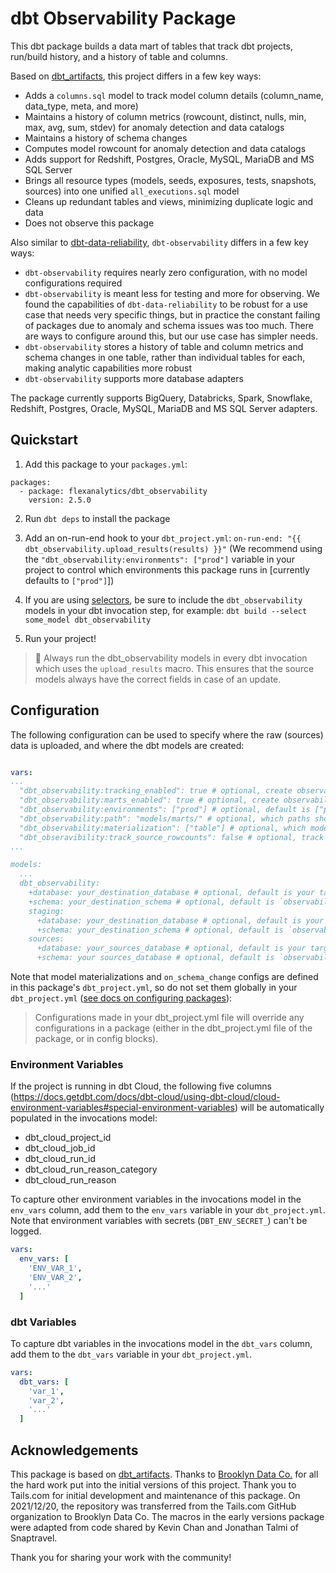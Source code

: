 # dbt Observability Package

This dbt package builds a data mart of tables that track dbt projects, run/build history, and a history of table and columns.

Based on [dbt_artifacts](https://github.com/brooklyn-data/dbt_artifacts), this project differs in a few key ways:
* Adds a `columns.sql` model to track model column details (column_name, data_type, meta, and more)
* Maintains a history of column metrics (rowcount, distinct, nulls, min, max, avg, sum, stdev) for anomaly detection and data catalogs
* Maintains a history of schema changes
* Computes model rowcount for anomaly detection and data catalogs
* Adds support for Redshift, Postgres, Oracle, MySQL, MariaDB and MS SQL Server
* Brings all resource types (models, seeds, exposures, tests, snapshots, sources) into one unified `all_executions.sql` model
* Cleans up redundant tables and views, minimizing duplicate logic and data
* Does not observe this package

Also similar to [dbt-data-reliability](https://github.com/elementary-data/dbt-data-reliability), `dbt-observability` differs in a few key ways:
* `dbt-observability` requires nearly zero configuration, with no model configurations required
* `dbt-observability` is meant less for testing and more for observing. We found the capabilities of `dbt-data-reliability` to be robust for a use case that needs very specific things, but in practice the constant failing of packages due to anomaly and schema issues was too much. There are ways to configure around this, but our use case has simpler needs.
* `dbt-observability` stores a history of table and column metrics and schema changes in one table, rather than individual tables for each, making analytic capabilities more robust
* `dbt-observability` supports more database adapters

The package currently supports BigQuery, Databricks, Spark, Snowflake, Redshift, Postgres, Oracle, MySQL, MariaDB and MS SQL Server adapters.

## Quickstart

1. Add this package to your `packages.yml`:
```
packages:
  - package: flexanalytics/dbt_observability
    version: 2.5.0
```

2. Run `dbt deps` to install the package

3. Add an on-run-end hook to your `dbt_project.yml`: `on-run-end: "{{ dbt_observability.upload_results(results) }}"`
(We recommend using the `"dbt_observability:environments": ["prod"]` variable in your project to control which environments this package runs in [currently defaults to `["prod"]`])

1. If you are using [selectors](https://docs.getdbt.com/reference/node-selection/syntax), be sure to include the `dbt_observability` models in your dbt invocation step, for example:
`dbt build --select some_model dbt_observability`

1. Run your project!

> :construction_worker: Always run the dbt_observability models in every dbt invocation which uses the `upload_results` macro. This ensures that the source models always have the correct fields in case of an update.

## Configuration

The following configuration can be used to specify where the raw (sources) data is uploaded, and where the dbt models are created:

```yml

vars:
...
  "dbt_observability:tracking_enabled": true # optional, create observability base tables - default is true
  "dbt_observability:marts_enabled": true # optional, create observability marts - default is true
  "dbt_observability:environments": ["prod"] # optional, default is ["prod"]
  "dbt_observability:path": "models/marts/" # optional, which paths should observability monitor. must be in the form of "dbt_observability:path": "path/subpath/" - default is `None`, will run on all paths in the project
  "dbt_observability:materialization": ["table"] # optional, which model materialization should observability run on. must be array of "table", "view", "incremental", "ephemeral" - default is ["table"]
  "dbt_obseravibility:track_source_rowcounts": false # optional, track source rowcounts - default is false [depending on your dbms, this can be slow and resource intensive as it may require a full table scan if the dbms does not store rowcounts in information_schema.tables]
...

models:
  ...
  dbt_observability:
    +database: your_destination_database # optional, default is your target database
    +schema: your_destination_schema # optional, default is `observability`
    staging:
      +database: your_destination_database # optional, default is your target database
      +schema: your_destination_schema # optional, default is `observability`
    sources:
      +database: your_sources_database # optional, default is your target database
      +schema: your sources_database # optional, default is `observability`
```

Note that model materializations and `on_schema_change` configs are defined in this package's `dbt_project.yml`, so do not set them globally in your `dbt_project.yml` ([see docs on configuring packages](https://docs.getdbt.com/docs/building-a-dbt-project/package-management#configuring-packages)):

> Configurations made in your dbt_project.yml file will override any configurations in a package (either in the dbt_project.yml file of the package, or in config blocks).

### Environment Variables

If the project is running in dbt Cloud, the following five columns (https://docs.getdbt.com/docs/dbt-cloud/using-dbt-cloud/cloud-environment-variables#special-environment-variables) will be automatically populated in the invocations model:
- dbt_cloud_project_id
- dbt_cloud_job_id
- dbt_cloud_run_id
- dbt_cloud_run_reason_category
- dbt_cloud_run_reason

To capture other environment variables in the invocations model in the `env_vars` column, add them to the `env_vars` variable in your `dbt_project.yml`. Note that environment variables with secrets (`DBT_ENV_SECRET_`) can't be logged.
```yml
vars:
  env_vars: [
    'ENV_VAR_1',
    'ENV_VAR_2',
    '...'
  ]
```

### dbt Variables

To capture dbt variables in the invocations model in the `dbt_vars` column, add them to the `dbt_vars` variable in your `dbt_project.yml`.
```yml
vars:
  dbt_vars: [
    'var_1',
    'var_2',
    '...'
  ]
```

## Acknowledgements

This package is based on [dbt_artifacts](https://github.com/brooklyn-data/dbt_artifacts). Thanks to [Brooklyn Data Co.](https://brooklyndata.co/) for all the hard work put into the initial versions of this project. Thank you to Tails.com for initial development and maintenance of this package. On 2021/12/20, the repository was transferred from the Tails.com GitHub organization to Brooklyn Data Co. The macros in the early versions package were adapted from code shared by Kevin Chan and Jonathan Talmi of Snaptravel.

Thank you for sharing your work with the community!

